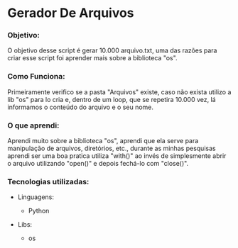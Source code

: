 
<h1>Gerador De Arquivos</h1>
<h3>Objetivo:</h3>
    <p>
    O objetivo desse script é gerar 10.000 arquivo.txt,
    uma das razões para criar esse script foi aprender 
    mais sobre a biblioteca "os".
    </p>

<h3>Como Funciona:</h3>
    <p>
        Primeiramente verifico se a pasta "Arquivos" existe,
        caso não exista utilizo a lib "os" para lo cria e,
        dentro de um loop, que se repetira 10.000 vez, lá 
        informamos o conteúdo do arquivo e o seu nome. 
    </p>

<h3> O que aprendi:</h3>
    <p>
        Aprendi muito sobre a biblioteca "os",
        aprendi que ela serve para manipulação de 
        arquivos, diretórios, etc., durante as
        minhas pesquisas aprendi ser uma boa 
        pratica utiliza "with()" ao invés de simplesmente
        abrir o arquivo utilizando "open()" e depois
        fechá-lo com "close()".
    </p>

<h3>Tecnologias utilizadas:</h3>

  - Linguagens:
    - Python
  
  - Libs:
    - os
